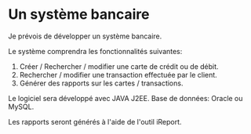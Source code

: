 # Un système bancaire
Je prévois de développer un système bancaire.
 
Le système comprendra les fonctionnalités suivantes: 

 1. Créer / Rechercher / modifier une carte de crédit ou de débit. 
 2. Rechercher / modifier une transaction effectuée par le client. 
 3. Générer des rapports sur les cartes / transactions. 

Le logiciel sera développé avec JAVA J2EE. Base de données: Oracle ou MySQL. 

Les rapports seront générés à l'aide de l'outil iReport. 
